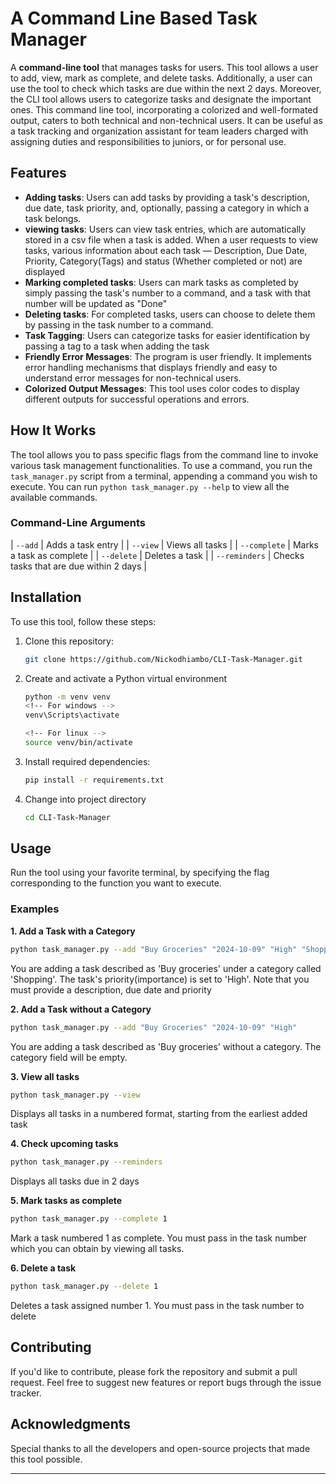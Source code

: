 # A Command Line Based Task Manager

A **command-line tool** that manages tasks for users. This tool allows a user to add,
view, mark as complete, and delete tasks. Additionally, a user can use the tool to check
which tasks are due within the next 2 days. Moreover, the CLI tool allows users to categorize
tasks and designate the important ones. This command line tool, incorporating a colorized and well-formated output, caters to both technical and non-technical users. It can be useful as a task tracking and organization assistant for team leaders charged with assigning duties and responsibilities to juniors, or for personal use.

## Features
- **Adding tasks**: Users can add tasks by providing a task's description, due date, task priority, and, optionally, passing a category in which a task belongs.
- **viewing tasks**: Users can view task entries, which are automatically stored in a csv file when
a task is added. When a user requests to view tasks, various information about each task — Description, Due Date, Priority, Category(Tags) and status (Whether completed or not) are displayed
- **Marking completed tasks**: Users can mark tasks as completed by simply passing the task's number to a command, and a task with that number will be updated as "Done"
- **Deleting tasks**: For completed tasks, users can choose to delete them by passing in the task number to a command.
- **Task Tagging**: Users can categorize tasks for easier identification by passing a tag to a task when adding the task
- **Friendly Error Messages**: The program is user friendly. It implements error handling mechanisms that displays friendly and easy to understand error messages for non-technical users.
- **Colorized Output Messages**: This tool uses color codes to display different outputs for successful operations and errors.

## How It Works

The tool allows you to pass specific flags from the command line to invoke various task management
functionalities. To use a command, you run the `task_manager.py` script from a terminal, appending a command you wish to execute. You can run `python task_manager.py --help` to view all the available commands.

### Command-Line Arguments

| `--add`                                | Adds a task entry                                         |
| `--view`                               | Views all tasks                                           |
| `--complete`                           | Marks a task as complete                                  |
| `--delete`                             | Deletes a task                                            |
| `--reminders`                          | Checks tasks that are due within 2 days                   |

## Installation

To use this tool, follow these steps:

1. Clone this repository:

   ```bash
   git clone https://github.com/Nickodhiambo/CLI-Task-Manager.git
   ```

2. Create and activate a Python virtual environment
    ```bash
    python -m venv venv
    <!-- For windows -->
    venv\Scripts\activate

    <!-- For linux -->
    source venv/bin/activate
    ```

3. Install required dependencies:

   ```bash
   pip install -r requirements.txt
   ```

4. Change into project directory
   ```bash
   cd CLI-Task-Manager
   ```

## Usage

Run the tool using your favorite terminal, by specifying the flag corresponding to the function you want to execute.

### Examples

**1. Add a Task with a Category**
```bash
python task_manager.py --add "Buy Groceries" "2024-10-09" "High" "Shopping"
```
You are adding a task described as 'Buy groceries' under a category called 'Shopping'. The task's priority(importance) is set to 'High'. Note that you must provide a description, due date and priority

**2. Add a Task without a Category**
```bash
python task_manager.py --add "Buy Groceries" "2024-10-09" "High"
```
You are adding a task described as 'Buy groceries' without a category. The category field will be empty.

**3. View all tasks**
```bash
python task_manager.py --view
```
Displays all tasks in a numbered format, starting from the earliest added task

**4. Check upcoming tasks**
```bash
python task_manager.py --reminders
```
Displays all tasks due in 2 days

**5. Mark tasks as complete**
```bash
python task_manager.py --complete 1
```
Mark a task numbered 1 as complete. You must pass in the task number which you can obtain by viewing all tasks.

**6. Delete a task**
```bash
python task_manager.py --delete 1
```
Deletes a task assigned number 1. You must pass in the task number to delete

## Contributing

If you'd like to contribute, please fork the repository and submit a pull request. Feel free to suggest new features or report bugs through the issue tracker.

## Acknowledgments

Special thanks to all the developers and open-source projects that made this tool possible.

---